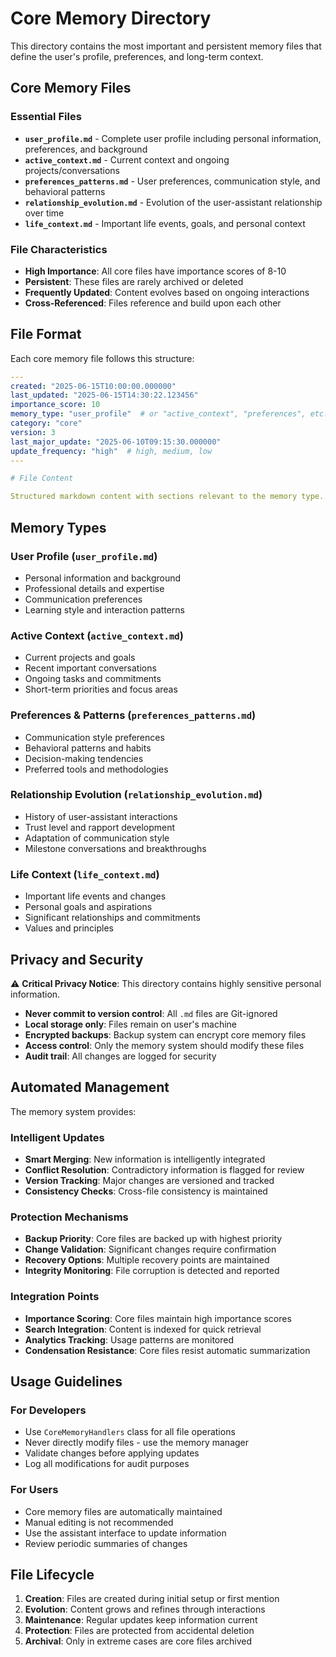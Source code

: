 # Core Memory Directory

This directory contains the most important and persistent memory files that define the user's profile, preferences, and long-term context.

## Core Memory Files

### Essential Files

- **`user_profile.md`** - Complete user profile including personal information, preferences, and background
- **`active_context.md`** - Current context and ongoing projects/conversations
- **`preferences_patterns.md`** - User preferences, communication style, and behavioral patterns
- **`relationship_evolution.md`** - Evolution of the user-assistant relationship over time
- **`life_context.md`** - Important life events, goals, and personal context

### File Characteristics

- **High Importance**: All core files have importance scores of 8-10
- **Persistent**: These files are rarely archived or deleted
- **Frequently Updated**: Content evolves based on ongoing interactions
- **Cross-Referenced**: Files reference and build upon each other

## File Format

Each core memory file follows this structure:

```yaml
---
created: "2025-06-15T10:00:00.000000"
last_updated: "2025-06-15T14:30:22.123456"
importance_score: 10
memory_type: "user_profile"  # or "active_context", "preferences", etc.
category: "core"
version: 3
last_major_update: "2025-06-10T09:15:30.000000"
update_frequency: "high"  # high, medium, low
---

# File Content

Structured markdown content with sections relevant to the memory type...
```

## Memory Types

### User Profile (`user_profile.md`)
- Personal information and background
- Professional details and expertise
- Communication preferences
- Learning style and interaction patterns

### Active Context (`active_context.md`)
- Current projects and goals
- Recent important conversations
- Ongoing tasks and commitments
- Short-term priorities and focus areas

### Preferences & Patterns (`preferences_patterns.md`)
- Communication style preferences
- Behavioral patterns and habits
- Decision-making tendencies
- Preferred tools and methodologies

### Relationship Evolution (`relationship_evolution.md`)
- History of user-assistant interactions
- Trust level and rapport development
- Adaptation of communication style
- Milestone conversations and breakthroughs

### Life Context (`life_context.md`)
- Important life events and changes
- Personal goals and aspirations
- Significant relationships and commitments
- Values and principles

## Privacy and Security

⚠️ **Critical Privacy Notice**: This directory contains highly sensitive personal information.

- **Never commit to version control**: All `.md` files are Git-ignored
- **Local storage only**: Files remain on user's machine
- **Encrypted backups**: Backup system can encrypt core memory files
- **Access control**: Only the memory system should modify these files
- **Audit trail**: All changes are logged for security

## Automated Management

The memory system provides:

### Intelligent Updates
- **Smart Merging**: New information is intelligently integrated
- **Conflict Resolution**: Contradictory information is flagged for review
- **Version Tracking**: Major changes are versioned and tracked
- **Consistency Checks**: Cross-file consistency is maintained

### Protection Mechanisms
- **Backup Priority**: Core files are backed up with highest priority
- **Change Validation**: Significant changes require confirmation
- **Recovery Options**: Multiple recovery points are maintained
- **Integrity Monitoring**: File corruption is detected and reported

### Integration Points
- **Importance Scoring**: Core files maintain high importance scores
- **Search Integration**: Content is indexed for quick retrieval
- **Analytics Tracking**: Usage patterns are monitored
- **Condensation Resistance**: Core files resist automatic summarization

## Usage Guidelines

### For Developers
- Use `CoreMemoryHandlers` class for all file operations
- Never directly modify files - use the memory manager
- Validate changes before applying updates
- Log all modifications for audit purposes

### For Users
- Core memory files are automatically maintained
- Manual editing is not recommended
- Use the assistant interface to update information
- Review periodic summaries of changes

## File Lifecycle

1. **Creation**: Files are created during initial setup or first mention
2. **Evolution**: Content grows and refines through interactions
3. **Maintenance**: Regular updates keep information current
4. **Protection**: Files are protected from accidental deletion
5. **Archival**: Only in extreme cases are core files archived 